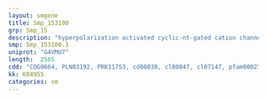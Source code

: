```yaml
---
layout: smgene
title: Smp_153100
grp: Smp_15
description: "hyperpolarization activated cyclic-nt-gated cation channel"
smp: Smp_153100.1
uniprot: "G4VMU7"
length:  2565
cdd: "COG0664, PLN03192, PRK11753, cd00038, cl00047, cl07147, pfam00027, pfam00520, pfam08412, smart00100"
kk: K04955
categories: sm
---
```

